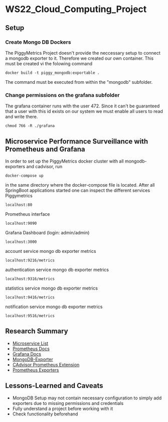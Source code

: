 # WS22_Cloud_Computing_Project
## Setup
### Create Mongo DB Dockers
The PiggyMetrics Project doesn't provide the neccessary setup to connect a mongodb exporter to it. Therefore we created our own container. This must be created vi the folowing command

    docker build -t piggy_mongodb:exportable .

The command must be executed from within the "mongodb" subfolder.
### Change permissions on the grafana subfolder
The grafana container runs with the user 472. Since it can't be guaranteed that a user with this id exists on our system we must enable all users to read and write there.

    chmod 766 -R ./grafana

 ## Microservice Performance Surveillance with Prometheus and Grafana
 
 In order to set up the PiggyMetrics docker cluster with all mongodb-exporters and cadvisor, run
 
    docker-compose up
    
in the same directory where the docker-compose file is located. After all SpringBoot applications started one can inspect the different services
Piggymetrics

    localhost:80
    
Prometheus interface

    localhost:9090
    
Grafana Dashboard (login: admin/admin)

    localhost:3000
    
account service mongo db exporter metrics

    localhost:9216/metrics
    
authentication service mongo db exporter metrics

    localhost:9316/metrics
    
statistics service mongo db exporter metrics

    localhost:9416/metrics
    
notification service mongo db exporter metrics

    localhost:9516/metrics

## Research Summary
- [Microservice List](https://github.com/davidetaibi/Microservices_Project_List)
- [Prometheus Docs](https://prometheus.io/docs/introduction/overview/)
- [Grafana Docs](https://grafana.com/docs/grafana/latest/)
- [MongoDB-Exporter](https://github.com/percona/mongodb_exporter)
- [CAdvisor Prometheus Extension](https://prometheus.io/docs/guides/cadvisor/)
- [Prometheus Exporters](https://prometheus.io/docs/instrumenting/exporters/)

## Lessons-Learned and Caveats
- MongoDB Setup may not contain necessary configuration to simply add exporters due to missing permissions and credentials
- Fully understand a project before working with it
- Check functionality beforehand

